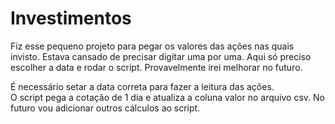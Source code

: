 # Investimentos
Fiz esse pequeno projeto para pegar os valores das ações nas quais invisto.  Estava cansado de precisar digitar uma por uma.  Aqui só preciso escolher a data e rodar o script.  Provavelmente irei melhorar no futuro.

É necessário setar a data correta para fazer a leitura das ações.  
O script pega a cotação de 1 dia e atualiza a coluna valor no arquivo csv.
No futuro vou adicionar outros cálculos ao script.
